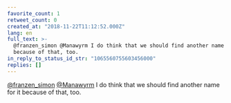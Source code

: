 ```yaml
---
favorite_count: 1
retweet_count: 0
created_at: "2018-11-22T11:12:52.000Z"
lang: en
full_text: >-
  @franzen_simon @Manawyrm I do think that we should find another name for it
  because of that, too.
in_reply_to_status_id_str: "1065560755603456000"
replies: []
---
```


[@franzen_simon](https://twitter.com/franzen_simon)
[@Manawyrm](https://twitter.com/Manawyrm) I do think that we should find another
name for it because of that, too.

